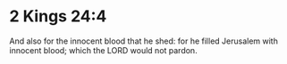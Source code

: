 # 2 Kings 24:4

And also for the innocent blood that he shed: for he filled Jerusalem with innocent blood; which the LORD would not pardon.